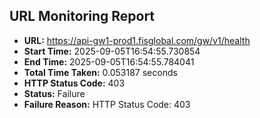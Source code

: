## URL Monitoring Report

- **URL:** https://api-gw1-prod1.fisglobal.com/gw/v1/health
- **Start Time:** 2025-09-05T16:54:55.730854
- **End Time:** 2025-09-05T16:54:55.784041
- **Total Time Taken:** 0.053187 seconds
- **HTTP Status Code:** 403
- **Status:** Failure
- **Failure Reason:** HTTP Status Code: 403
